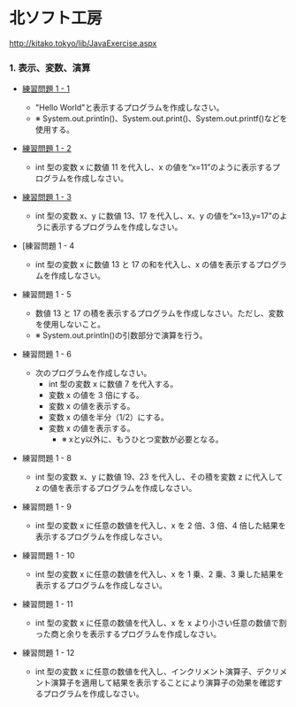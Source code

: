 # 北ソフト工房

http://kitako.tokyo/lib/JavaExercise.aspx

### 1. 表示、変数、演算

+ [練習問題 1 - 1](https://github.com/iganari/try-java/tree/master/kita_soft_koubo/1-01)
    + "Hello World"と表示するプログラムを作成しなさい。
    + ※ System.out.println()、System.out.print()、System.out.printf()などを使用する。

+ [練習問題 1 - 2](https://github.com/iganari/try-java/tree/master/kita_soft_koubo/1-02)
    + int 型の変数 x に数値 11 を代入し、x の値を“x=11”のように表示するプログラムを作成しなさい。

+ [練習問題 1 - 3](https://github.com/iganari/try-java/tree/master/kita_soft_koubo/1-03)
    + int 型の変数 x、y に数値 13、17 を代入し、x、y の値を“x=13,y=17”のように表示するプログラムを作成しなさい。

+ [練習問題 1 - 4
    + int 型の変数 x に数値 13 と 17 の和を代入し、x の値を表示するプログラムを作成しなさい。

+ 練習問題 1 - 5
    + 数値 13 と 17 の積を表示するプログラムを作成しなさい。ただし、変数を使用しないこと。
    + ※ System.out.println()の引数部分で演算を行う。

+ 練習問題 1 - 6
    + 次のプログラムを作成しなさい。
        + int 型の変数 x に数値 7 を代入する。
        + 変数 x の値を 3 倍にする。
        + 変数 x の値を表示する。
        + 変数 x の値を半分（1/2）にする。
        + 変数 x の値を表示する。
            + ※ xとy以外に、もうひとつ変数が必要となる。
+ 練習問題 1 - 8
    + int 型の変数 x、y に数値 19、23 を代入し、その積を変数 z に代入して z の値を表示するプログラムを作成しなさい。

+ 練習問題 1 - 9
    + int 型の変数 x に任意の数値を代入し、x を 2 倍、3 倍、4 倍した結果を表示するプログラムを作成しなさい。

+ 練習問題 1 - 10
    + int 型の変数 x に任意の数値を代入し、x を 1 乗、2 乗、3 乗した結果を表示するプログラムを作成しなさい。

+ 練習問題 1 - 11
    + int 型の変数 x に任意の数値を代入し、x を x より小さい任意の数値で割った商と余りを表示するプログラムを作成しなさい。

+ 練習問題 1 - 12
    + int 型の変数 x に任意の数値を代入し、インクリメント演算子、デクリメント演算子を適用して結果を表示することにより演算子の効果を確認するプログラムを作成しなさい。
